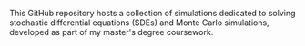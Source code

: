 This GitHub repository hosts a collection of simulations dedicated to solving stochastic differential equations (SDEs) and Monte Carlo simulations, developed as part of my master's degree coursework. 
